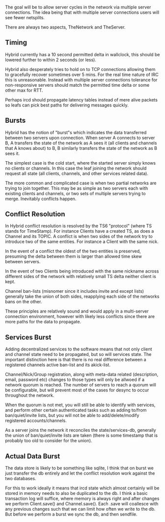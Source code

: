 The goal will be to allow server cycles in the network via multiple server
connections. The idea being that with multiple server connections users will
see fewer netsplits.

There are always two aspects, TheNetwork and TheServer.

Timing
------

Hybrid currently has a 10 second permitted delta in wallclock, this should be
lowered further to within 2 seconds (or less).

Hybrid also desperately tries to hold on to TCP connections allowing them to
gracefully recover sometimes over 5 mins. For the real time nature of IRC this
is unreasonable. Instead with multiple server connections tolerance for
non-responsive servers should match the permitted time delta or some other max
for RTT.

Perhaps ircd should propagate latency tables instead of mere alive packets so
leafs can pick best paths for delivering messages quickly.

Bursts
------

Hybrid has the notion of "burst"s which indicates the data transferred between
two servers upon connection. When server A connects to server B, A transfers
the state of the network as A sees it (all clients and channels that A knows
about) to B, B similarly transfers the state of the network as B sees it.

The simplest case is the cold start, where the started server simply knows no
clients or channels. In this case the leaf joining the network should request
all state (all clients, channels, and other services related data).

The more common and complicated case is when two partial networks are trying to
join together. This may be as simple as two servers each with existing clients
and channels, or two sets of multiple servers trying to merge. Inevitably
conflicts happen.

Conflict Resolution
-------------------

In Hybrid conflict resolution is resolved by the TS6 "protocol" (where TS
stands for TimeStamp). For instance Clients have a created TS, as does a
Channel and its TOPIC. A conflict is when two sides of the network try to
introduce two of the same entities. For instance a Client with the same nick.

In the event of a conflict the oldest of the two entities is preserved,
presuming the delta between them is larger than allowed time skew between
servers.

In the event of two Clients being introduced with the same nickname across
different sides of the network with relatively small TS delta neither client
is kept.

Channel ban-lists (misnomer since it includes invite and except lists)
generally take the union of both sides, reapplying each side of the networks
bans on the other.

These principles are relatively sound and would apply in a multi-server
connection environment, however with likely less conflicts since there are more
paths for the data to propagate.

Services Burst
--------------

Adding decentralized services to the software means that not only client and
channel state need to be propagated, but so will services state. The important
distinction here is that there is no real difference between a registered
channels active ban-list and its akick-list.

Channel/Nick/Group registration, along with meta-data related (description,
email, password etc) changes to those types will only be allwoed if a network
quorum is reached. The number of servers to reach a quorum will be configurable,
but will prevent most of the cases for desync to occur throughout the network.

When the quorum is not met, you will still be able to identify with services,
and perform other certain authenticated tasks such as adding to/from
ban/quiet/invite lists, but you will not be able to add/delete/modify registered
accounts/channels.

As a server joins the network it reconciles the state/services-db, generally
the union of ban/quiet/invite lists are taken (there is some timestamp that is
probably too old to consider for the union).

Actual Data Burst
-----------------

The data store is likely to be something like sqlite, I think that on burst
we just transfer the db entirely and let the conflict resolution work against
the two databases.

For this to work ideally it means that ircd state which almost certainly will
be stored in memory needs to also be duplicated to the db. I think a basic
transaction log will suffice, where memory is always right and after changes 
we perform Client.save() and Channel.save(). Each .save will coallesce with any
previous changes such that we can limit how often we write to the db. But
before we perform a burst we sync the db, and then sendfile.


